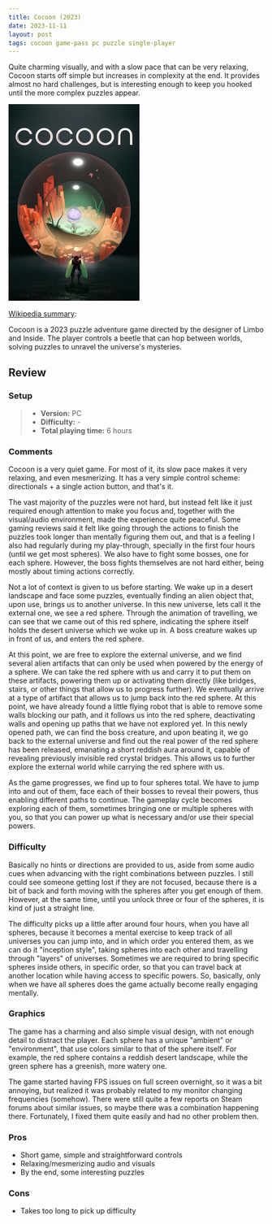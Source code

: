 ```yaml
---
title: Cocoon (2023)
date: 2023-11-11
layout: post
tags: cocoon game-pass pc puzzle single-player
---
```


Quite charming visually, and with a slow pace that can be very relaxing, Cocoon starts off simple but increases in 
complexity at the end. It provides almost no hard challenges, but is interesting enough to keep you hooked until the 
more complex puzzles appear. 

![](https://raw.githubusercontent.com/Tschis/reviews-blog/main/assets/covers/cocoon-2023.png)

[Wikipedia summary](https://en.wikipedia.org/wiki/Cocoon_(video_game)):

Cocoon is a 2023 puzzle adventure game directed by the designer of Limbo and Inside. The player controls a beetle that 
can hop between worlds, solving puzzles to unravel the universe's mysteries.

## Review

### Setup
> - **Version:** PC
> - **Difficulty:** -
> - **Total playing time:** 6 hours

### Comments

Cocoon is a very quiet game. For most of it, its slow pace makes it very relaxing, and even mesmerizing. It has a very 
simple control scheme: directionals + a single action button, and that's it. 

The vast majority of the puzzles were not hard, but instead felt like it just required enough attention to make you 
focus and, together with the visual/audio environment, made the experience quite peaceful. Some gaming reviews said it
felt like going through the actions to finish the puzzles took longer than mentally figuring them out, and that is a 
feeling I also had regularly during my play-through, specially in the first four hours (until we get most spheres). We 
also have to fight some bosses, one for each sphere. However, the boss fights themselves are not hard either, being 
mostly about timing actions correctly.

Not a lot of context is given to us before starting. We wake up in a desert landscape and face some puzzles, eventually
finding an alien object that, upon use, brings us to another universe. In this new universe, lets call it the external
one, we see a red sphere. Through the animation of travelling, we can see that we came out of this red sphere,
indicating the sphere itself holds the desert universe which we woke up in. A boss creature wakes up in front of us,
and enters the red sphere.

At this point, we are free to explore the external universe, and we find several alien artifacts that can only be used
when powered by the energy of a sphere. We can take the red sphere with us and carry it to put them on these artifacts,
powering them up or activating them directly (like bridges, stairs, or other things that allow us to progress further).
We eventually arrive at a type of artifact that allows us to jump back into the red sphere. At this point, we have
already found a little flying robot that is able to remove some walls blocking our path, and it follows us into the
red sphere, deactivating walls and opening up paths that we have not explored yet. In this newly opened path, we can
find the boss creature, and upon beating it, we go back to the external universe and find out the real power of the red
sphere has been released, emanating a short reddish aura around it, capable of revealing previously invisible red
crystal bridges. This allows us to further explore the external world while carrying the red sphere with us.

As the game progresses, we find up to four spheres total. We have to jump into and out of them, face each of their
bosses to reveal their powers, thus enabling different paths to continue. The gameplay cycle becomes exploring each of 
them, sometimes bringing one or multiple spheres with you, so that you can power up what is necessary and/or use their 
special powers.

### Difficulty

Basically no hints or directions are provided to us, aside from some audio cues when advancing with the right
combinations between puzzles. I still could see someone getting lost if they are not focused, because there is a bit of
back and forth moving with the spheres after you get enough of them. However, at the same time, until you unlock three
or four of the spheres, it is kind of just a straight line.

The difficulty picks up a little after around four hours, when you have all spheres, because it becomes a mental
exercise to keep track of all universes you can jump into, and in which order you entered them, as we can do it
"inception style", taking spheres into each other and travelling through "layers" of universes. Sometimes we are
required to bring specific spheres inside others, in specific order, so that you can travel back at another location
while having access to specific powers. So, basically, only when we have all spheres does the game actually become
really engaging mentally.

### Graphics

The game has a charming and also simple visual design, with not enough detail to distract the player. Each sphere has
a unique "ambient" or "environment", that use colors similar to that of the sphere itself. For example, the red sphere
contains a reddish desert landscape, while the green sphere has a greenish, more watery one.

The game started having FPS issues on full screen overnight, so it was a bit annoying, but realized it was probably
related to my monitor changing frequencies (somehow). There were still quite a few reports on Steam forums about similar
issues, so maybe there was a combination happening there. Fortunately, I fixed them quite easily and had no other
problem then.

### Pros

- Short game, simple and straightforward controls
- Relaxing/mesmerizing audio and visuals
- By the end, some interesting puzzles

### Cons

- Takes too long to pick up difficulty
